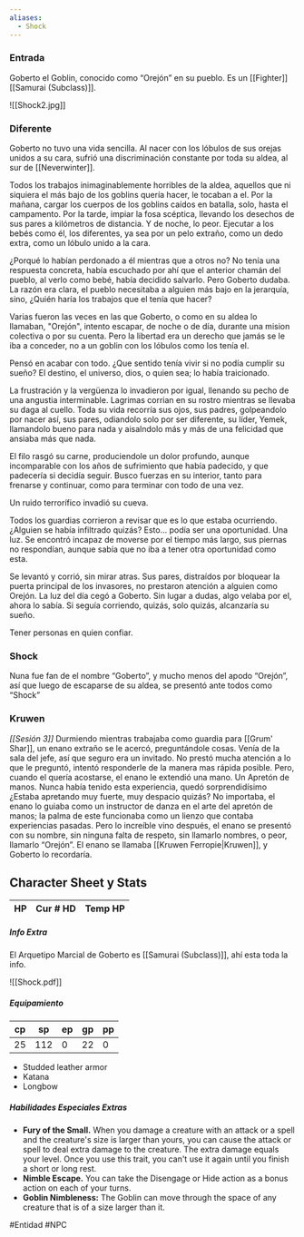 ```yaml
---
aliases:
  - Shock
---
```


### Entrada
Goberto el Goblin, conocido como “Orejón” en su pueblo. Es un [[Fighter]] [[Samurai (Subclass)]]. 

![[Shock2.jpg]]

### Diferente
Goberto no tuvo una vida sencilla. Al nacer con los lóbulos de sus orejas unidos a su cara, sufrió una discriminación constante por toda su aldea, al sur de [[Neverwinter]].

Todos los trabajos inimaginablemente horribles de la aldea, aquellos que ni siquiera el más bajo de los goblins quería hacer, le tocaban a el. Por la mañana, cargar los cuerpos de los goblins caídos en batalla, solo, hasta el campamento. Por la tarde, impiar la fosa scéptica, llevando los desechos de sus pares a kilómetros de distancia. Y de noche, lo peor. Ejecutar a los bebés como él, los diferentes, ya sea por un pelo extraño, como un dedo extra, como un lóbulo unido a la cara.

¿Porqué lo habían perdonado a él mientras que a otros no? No tenía una respuesta concreta, había escuchado por ahí que el anterior chamán del pueblo, al verlo como bebé, había decidido salvarlo. Pero Goberto dudaba. La razón era clara, el pueblo necesitaba a alguien más bajo en la jerarquía, sino, ¿Quién haría los trabajos que el tenía que hacer?

Varias fueron las veces en las que Goberto, o como en su aldea lo llamaban, "Orejón", intento escapar, de noche o de día, durante una mision colectiva o por su cuenta. Pero la libertad era un derecho que jamás se le iba a conceder, no a un goblin con los lóbulos como los tenía el.

Pensó en acabar con todo. ¿Que sentido tenía vivir si no podía cumplir su sueño? El destino, el universo, dios, o quien sea; lo había traicionado.

La frustración y la vergüenza lo invadieron por igual, llenando su pecho de una angustia interminable. Lagrimas corrian en su rostro mientras se llevaba su daga al cuello.
Toda su vida recorría sus ojos, sus padres, golpeandolo por nacer así, sus pares, odiandolo solo por ser diferente, su líder, Yemek, llamandolo bueno para nada y aisalndolo más y más de una felicidad que ansiaba más que nada.

El filo rasgó su carne, produciendole un dolor profundo, aunque incomparable con los años de sufrimiento que había padecido, y que padecería si decidía seguir. Busco fuerzas en su interior, tanto para frenarse y continuar, como para terminar con todo de una vez.

Un ruido terrorífico invadió su cueva.

Todos los guardias corrieron a revisar que es lo que estaba ocurriendo. ¿Alguien se había infiltrado quizás? Esto... podía ser una oportunidad. Una luz.
Se encontró incapaz de moverse por el tiempo más largo, sus piernas no respondían, aunque sabía que no iba a tener otra oportunidad como esta.

Se levantó y corrió, sin mirar atras. Sus pares, distraídos por bloquear la puerta principal de los invasores, no prestaron atención a alguien como Orejón.
La luz del día cegó a Goberto. Sin lugar a dudas, algo velaba por el, ahora lo sabía. Si seguía corriendo, quizás, solo quizás, alcanzaría su sueño.

Tener personas en quien confiar.


### Shock
Nuna fue fan de el nombre “Goberto”, y mucho menos del apodo “Orejón”, así que luego de escaparse de su aldea, se presentó ante todos como “Shock”

### Kruwen
*[[Sesión 3]]*
Durmiendo mientras trabajaba como guardia para [[Grum' Shar]], un enano extraño se le acercó, preguntándole cosas. Venía de la sala del jefe, así que seguro era un invitado. No prestó mucha atención a lo que le preguntó, intentó responderle de la manera mas rápida posible. Pero, cuando el quería acostarse, el enano le extendió una mano. Un Apretón de manos.
Nunca había tenido esta experiencia, quedó sorprendidísimo ¿Estaba apretando muy fuerte, muy despacio quizás? No importaba, el enano lo guiaba como un instructor de danza en el arte del apretón de manos; la palma de este funcionaba como un lienzo que contaba experiencias pasadas.
Pero lo increíble vino después, el enano se presentó con su nombre, sin ninguna falta de respeto, sin llamarlo nombres, o peor, llamarlo “Orejón”. El enano se llamaba [[Kruwen Ferropie|Kruwen]], y Goberto lo recordaría.


## Character Sheet y Stats

| HP  | Cur # HD | Temp HP|
| --- | ------ | --------|

##### Info Extra
El Arquetipo Marcial de Goberto es [[Samurai (Subclass)]], ahí esta toda la info.

![[Shock.pdf]]



##### Equipamiento

| cp  | sp  | ep  | gp  | pp  |
| --- | --- | --- | --- | --- |
| 25   | 112    | 0   | 22   | 0   |

- Studded leather armor
- Katana
- Longbow

##### Habilidades Especiales Extras
- **Fury of the Small.** When you damage a creature with an attack or a spell and the creature's size is larger than yours, you can cause the attack or spell to deal extra damage to the creature. The extra damage equals your level. Once you use this trait, you can't use it again until you finish a short or long rest.
- **Nimble Escape.** You can take the Disengage or Hide action as a bonus action on each of your turns.
- **Goblin Nimbleness:** The Goblin can move through the space of any creature that is of a size larger than it.





#Entidad #NPC 